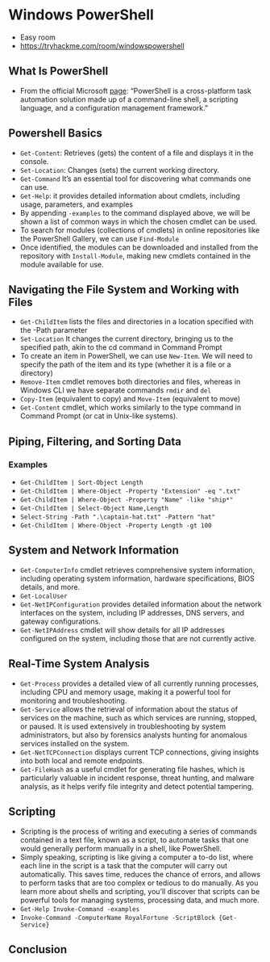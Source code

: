 # Windows PowerShell
- Easy room
- https://tryhackme.com/room/windowspowershell
## What Is PowerShell
- From the official Microsoft [page](https://learn.microsoft.com/en-us/powershell/scripting/overview?view=powershell-7.4): “PowerShell is a cross-platform task automation solution made up of a command-line shell, a scripting language, and a configuration management framework.”
## Powershell Basics
- ```Get-Content```: Retrieves (gets) the content of a file and displays it in the console.
- ```Set-Location```: Changes (sets) the current working directory.
- ```Get-Command``` It’s an essential tool for discovering what commands one can use.
- ```Get-Help```: it provides detailed information about cmdlets, including usage, parameters, and examples
- By appending ```-examples``` to the command displayed above, we will be shown a list of common ways in which the chosen cmdlet can be used.
- To search for modules (collections of cmdlets) in online repositories like the PowerShell Gallery, we can use ```Find-Module```
- Once identified, the modules can be downloaded and installed from the repository with ```Install-Module```, making new cmdlets contained in the module available for use.
## Navigating the File System and Working with Files
- ```Get-ChildItem```  lists the files and directories in a location specified with the -Path parameter
- ```Set-Location``` It changes the current directory, bringing us to the specified path, akin to the cd command in Command Prompt
- To create an item in PowerShell, we can use ```New-Item```. We will need to specify the path of the item and its type (whether it is a file or a directory)
- ```Remove-Item``` cmdlet removes both directories and files, whereas in Windows CLI we have separate commands ```rmdir``` and ```del```
- ```Copy-Item``` (equivalent to copy) and ```Move-Item``` (equivalent to move)
- ```Get-Content``` cmdlet, which works similarly to the type command in Command Prompt (or cat in Unix-like systems).
## Piping, Filtering, and Sorting Data
### Examples
-  ```Get-ChildItem | Sort-Object Length```
-  ```Get-ChildItem | Where-Object -Property "Extension" -eq ".txt"```
-  ```Get-ChildItem | Where-Object -Property "Name" -like "ship*"```
-  ```Get-ChildItem | Select-Object Name,Length```
-  ```Select-String -Path ".\captain-hat.txt" -Pattern "hat"```
-  ```Get-ChildItem | Where-Object -Property Length -gt 100```
## System and Network Information
- ```Get-ComputerInfo``` cmdlet retrieves comprehensive system information, including operating system information, hardware specifications, BIOS details, and more.
- ```Get-LocalUser```
- ```Get-NetIPConfiguration``` provides detailed information about the network interfaces on the system, including IP addresses, DNS servers, and gateway configurations.
- ```Get-NetIPAddress``` cmdlet will show details for all IP addresses configured on the system, including those that are not currently active.
## Real-Time System Analysis
- ```Get-Process``` provides a detailed view of all currently running processes, including CPU and memory usage, making it a powerful tool for monitoring and troubleshooting.
- ```Get-Service``` allows the retrieval of information about the status of services on the machine, such as which services are running, stopped, or paused. It is used extensively in troubleshooting by system administrators, but also by forensics analysts hunting for anomalous services installed on the system.
- ```Get-NetTCPConnection``` displays current TCP connections, giving insights into both local and remote endpoints.
- ```Get-FileHash``` as a useful cmdlet for generating file hashes, which is particularly valuable in incident response, threat hunting, and malware analysis, as it helps verify file integrity and detect potential tampering.
## Scripting
- Scripting is the process of writing and executing a series of commands contained in a text file, known as a script, to automate tasks that one would generally perform manually in a shell, like PowerShell.
- Simply speaking, scripting is like giving a computer a to-do list, where each line in the script is a task that the computer will carry out automatically. This saves time, reduces the chance of errors, and allows to perform tasks that are too complex or tedious to do manually. As you learn more about shells and scripting, you’ll discover that scripts can be powerful tools for managing systems, processing data, and much more.
- ```Get-Help Invoke-Command -examples```
- ```Invoke-Command -ComputerName RoyalFortune -ScriptBlock {Get-Service}```
## Conclusion
